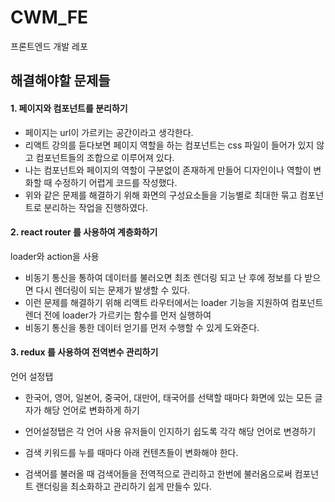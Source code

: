 # CWM_FE

프론트엔드 개발 레포

## 해결해야할 문제들

#### 1. 페이지와 컴포넌트를 분리하기

- 페이지는 url이 가르키는 공간이라고 생각한다.
- 리액트 강의를 듣다보면 페이지 역할을 하는 컴포넌트는 css 파일이 들어가 있지 않고 컴포넌트들의 조합으로 이루어져 있다.
- 나는 컴포넌트와 페이지의 역할이 구분없이 존재하게 만들어 디자인이나 역할이 변화할 때 수정하기 어렵게 코드를 작성했다.
- 위와 같은 문제를 해결하기 위해 화면의 구성요소들을 기능별로 최대한 묶고 컴포넌트로 분리하는 작업을 진행하였다.

#### 2. react router 를 사용하여 계층화하기

loader와 action을 사용

- 비동기 통신을 통하여 데이터를 불러오면 최초 렌더링 되고 난 후에 정보를 다 받으면 다시 렌더링이 되는 문제가 발생할 수 있다.
- 이런 문제를 해결하기 위해 리액트 라우터에서는 loader 기능을 지원하여 컴포넌트 렌더 전에 loader가 가르키는 함수를 먼저 실행하여
- 비동기 통신을 통한 데이터 얻기를 먼저 수행할 수 있게 도와준다.

#### 3. redux 를 사용하여 전역변수 관리하기

언어 설정탭

- 한국어, 영어, 일본어, 중국어, 대만어, 태국어를 선택할 때마다 화면에 있는 모든 글자가 해당 언어로 변화하게 하기
- 언어설정탭은 각 언어 사용 유저들이 인지하기 쉽도록 각각 해당 언어로 변경하기

- 검색 키워드를 누를 때마다 아래 컨텐츠들이 변화해야 한다.
- 검색어를 불러올 때 검색어들을 전역적으로 관리하고 한번에 불러옴으로써 컴포넌트 랜더링을 최소화하고 관리하기 쉽게 만들수 있다.


